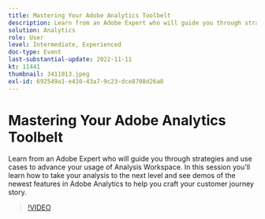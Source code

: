 ```yaml
---
title: Mastering Your Adobe Analytics Toolbelt
description: Learn from an Adobe Expert who will guide you through strategies and use cases to advance your usage of Analysis Workspace. In this session you'll learn how to take your analysis to the next level and see demos of the newest features in Adobe Analytics to help you craft your customer journey story.
solution: Analytics
role: User
level: Intermediate, Experienced
doc-type: Event
last-substantial-update: 2022-11-11
kt: 11441
thumbnail: 3411013.jpeg
exl-id: 692549a1-e410-43a7-9c23-dce8708d26a8
---
```

# Mastering Your Adobe Analytics Toolbelt

Learn from an Adobe Expert who will guide you through strategies and use cases to advance your usage of Analysis Workspace. In this session you'll learn how to take your analysis to the next level and see demos of the newest features in Adobe Analytics to help you craft your customer journey story.

>[!VIDEO](https://video.tv.adobe.com/v/3411013/?quality=12&learn=on)
